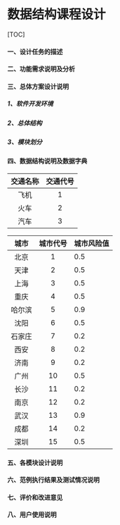 # 数据结构课程设计

[TOC]

#### 一、设计任务的描述

#### 二、功能需求说明及分析

#### 三、总体方案设计说明

##### 1、软件开发环境



##### 2、总体结构

##### 3、模块划分

#### 四、数据结构说明及数据字典

| 交通名称 | 交通代号 |
| :------: | :------: |
|   飞机   |    1     |
|   火车   |    2     |
|   汽车   |    3     |



|  城市  | 城市代号 | 城市风险值 |
| :----: | :------: | ---------- |
|  北京  |    1     | 0.5        |
|  天津  |    2     | 0.5        |
|  上海  |    3     | 0.5        |
|  重庆  |    4     | 0.5        |
| 哈尔滨 |    5     | 0.9        |
|  沈阳  |    6     | 0.5        |
| 石家庄 |    7     | 0.2        |
|  西安  |    8     | 0.2        |
|  济南  |    9     | 0.2        |
|  广州  |    10    | 0.5        |
|  长沙  |    11    | 0.2        |
|  南京  |    12    | 0.2        |
|  武汉  |    13    | 0.9        |
|  成都  |    14    | 0.2        |
|  深圳  |    15    | 0.5        |



#### 五、各模块设计说明

#### 六、范例执行结果及测试情况说明

#### 七、评价和改进意见

#### 八、用户使用说明